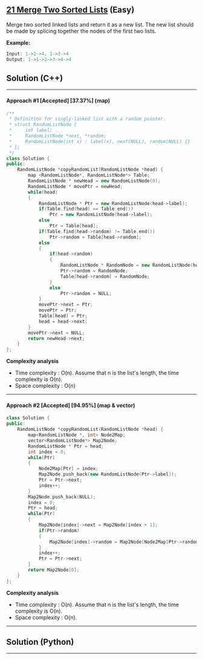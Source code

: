 ## [21 Merge Two Sorted Lists](https://leetcode.com/problems/merge-two-sorted-lists/) (Easy)

Merge two sorted linked lists and return it as a new list. The new list should be made by splicing together the nodes of the first two lists.

**Example:** 

```c++
Input: 1->2->4, 1->3->4
Output: 1->1->2->3->4->4
```

## Solution (C++)

------

#### Approach #1  [Accepted] [37.37%] (map)

```c++
/**
 * Definition for singly-linked list with a random pointer.
 * struct RandomListNode {
 *     int label;
 *     RandomListNode *next, *random;
 *     RandomListNode(int x) : label(x), next(NULL), random(NULL) {}
 * };
 */
class Solution {
public:
    RandomListNode *copyRandomList(RandomListNode *head) {
        map <RandomListNode*, RandomListNode*> Table;
        RandomListNode * newHead = new RandomListNode(0);
        RandomListNode * movePtr = newHead;
        while(head)
        {
            RandomListNode * Ptr = new RandomListNode(head->label);
            if(Table.find(head) == Table.end())
                Ptr = new RandomListNode(head->label);
            else
                Ptr = Table[head];
            if(Table.find(head->random) != Table.end())
                Ptr->random = Table[head->random];
            else
            {
                if(head->random)
                {
                    RandomListNode * RandomNode = new RandomListNode(head->random->label);
                    Ptr->random = RandomNode;
                    Table[head->random] = RandomNode;
                }
                else
                    Ptr->random = NULL;
            }
            movePtr->next = Ptr;
            movePtr = Ptr;
            Table[head] = Ptr;
            head = head->next;
        }
        movePtr->next = NULL;
        return newHead->next;
    }
};
```

**Complexity analysis**

- Time complexity : O(n). Assume that n is the list's length, the time complexity is O(n).
- Space complexity : O(n)

------

#### Approach #2 [Accepted] [94.95%] (map & vector)

```c++
class Solution {
public:
    RandomListNode *copyRandomList(RandomListNode *head) {
        map<RandomListNode *, int> Node2Map;
        vector<RandomListNode*> Map2Node;
        RandomListNode * Ptr = head;
        int index = 0;
        while(Ptr)
        { 
            Node2Map[Ptr] = index;
            Map2Node.push_back(new RandomListNode(Ptr->label));
            Ptr = Ptr->next;
            index++;
        }
        Map2Node.push_back(NULL);
        index = 0;
        Ptr = head;
        while(Ptr)
        {
            Map2Node[index]->next = Map2Node[index + 1];
            if(Ptr->random)
            {
                Map2Node[index]->random = Map2Node[Node2Map[Ptr->random]];
            }
            index++;
            Ptr = Ptr->next;
        }
        return Map2Node[0];
    }
};
```

**Complexity analysis**

- Time complexity : O(n). Assume that n is the list's length, the time complexity is O(n).
- Space complexity : O(n). 

---

## Solution (Python)

------

```python

```

